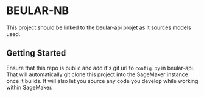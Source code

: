 # BEULAR-NB

This project should be linked to the beular-api projet as it sources models used.

## Getting Started

Ensure that this repo is public and add it's git url to `config.py` in beular-api. That will automatically git clone this project into the SageMaker instance once it builds. It will also let you source any code you develop while working within SageMaker.
